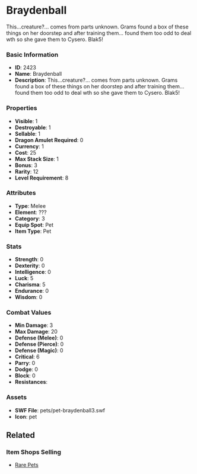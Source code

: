 # Braydenball

This...creature?... comes from parts unknown. Grams found a box of these things on her doorstep and after training them... found them too odd to deal wth so she gave them to Cysero. Blak5!

### Basic Information

- **ID**: 2423
- **Name**: Braydenball
- **Description**: This...creature?... comes from parts unknown. Grams found a box of these things on her doorstep and after training them... found them too odd to deal wth so she gave them to Cysero. Blak5!

### Properties

- **Visible**: 1
- **Destroyable**: 1
- **Sellable**: 1
- **Dragon Amulet Required**: 0
- **Currency**: 1
- **Cost**: 25
- **Max Stack Size**: 1
- **Bonus**: 3
- **Rarity**: 12
- **Level Requirement**: 8

### Attributes

- **Type**: Melee
- **Element**: ???
- **Category**: 3
- **Equip Spot**: Pet
- **Item Type**: Pet

### Stats

- **Strength**: 0
- **Dexterity**: 0
- **Intelligence**: 0
- **Luck**: 5
- **Charisma**: 5
- **Endurance**: 0
- **Wisdom**: 0

### Combat Values

- **Min Damage**: 3
- **Max Damage**: 20
- **Defense (Melee)**: 0
- **Defense (Pierce)**: 0
- **Defense (Magic)**: 0
- **Critical**: 6
- **Parry**: 0
- **Dodge**: 0
- **Block**: 0
- **Resistances**: 

### Assets

- **SWF File**: pets/pet-braydenball3.swf
- **Icon**: pet

## Related

### Item Shops Selling

- [Rare Pets](../item-shops/42-rare-pets.md)

